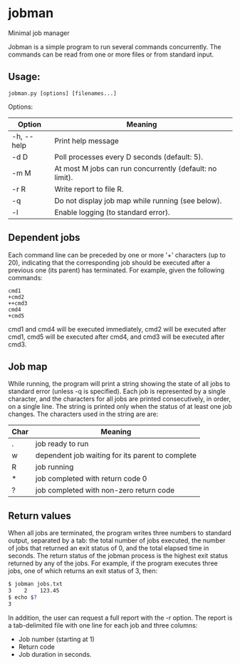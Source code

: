 # jobman
Minimal job manager

Jobman is a simple program to run several commands concurrently. The
commands can be read from one or more files or from standard input.

## Usage:

```
jobman.py [options] [filenames...]
```

Options:

Option     | Meaning
-----------|--------
-h, --help | Print help message
-d D       | Poll processes every D seconds (default: 5).
-m M       | At most M jobs can run concurrently (default: no limit).
-r R       | Write report to file R.
-q         | Do not display job map while running (see below).
-l         | Enable logging (to standard error).

## Dependent jobs

Each command line can be preceded by one or more '+' characters (up to 20),
indicating that the corresponding job should be executed after a previous 
one (its parent) has terminated. For example, given the following commands:

```
cmd1
+cmd2
++cmd3
cmd4
+cmd5
```

cmd1 and cmd4 will be executed immediately, cmd2 will be executed after cmd1, 
cmd5 will be executed after cmd4, and cmd3 will be executed after cmd3.

## Job map

While running, the program will print a string showing the state of all jobs
to standard error (unless -q is specified). Each job is represented by a single
character, and the characters for all jobs are printed consecutively, in order,
on a single line. The string is printed only when the status of at least one job
changes. The characters used in the string are are:

Char | Meaning
-----|--------
 . | job ready to run
 w | dependent job waiting for its parent to complete
 R | job running
 &ast; | job completed with return code 0
 ? | job completed with non-zero return code


## Return values

When all jobs are terminated, the program writes three numbers to standard
output, separated by a tab: the total number of jobs executed, the number
of jobs that returned an exit status of 0, and the total elapsed time in
seconds. The return status of the jobman process is the highest exit status
returned by any of the jobs. For example, if the program executes three jobs,
one of which returns an exit status of 3, then: 

```bash
$ jobman jobs.txt
3    2    123.45
$ echo $?
3
```

In addition, the user can request a full report with the -r option. The report
is a tab-delimited file with one line for each job and three columns:

  - Job number (starting at 1)
  - Return code
  - Job duration in seconds.
  
